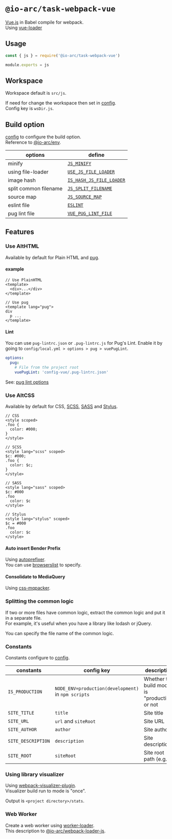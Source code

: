 # `@io-arc/task-webpack-vue`

[Vue.js](https://vuejs.org/) in Babel compile for webpack.  
Using [vue-loader](https://vue-loader.vuejs.org/)

## Usage

```javascript
const { js } = require('@io-arc/task-webpack-vue')

module.exports = js
```

## Workspace

Workspace default is `src/js`.

If need for change the workspace then set in [config](https://www.npmjs.com/package/node-config).  
Config key is `wsDir.js`.

## Build option

[config](https://www.npmjs.com/package/node-config) to configure the build option.  
Reference to [@io-arc/env](https://github.com/io-arc/io-arc/tree/master/packages/env).

| options               | define                                                                                                        |
| --------------------- | ------------------------------------------------------------------------------------------------------------- |
| minify                | [`JS_MINIFY`](https://github.com/io-arc/io-arc/tree/master/packages/env#js_minify)                            |
| using file-loader     | [`USE_JS_FILE_LOADER`](https://github.com/io-arc/io-arc/tree/master/packages/env#use_js_file_loader)          |
| image hash            | [`IS_HASH_JS_FILE_LOADER`](https://github.com/io-arc/io-arc/tree/master/packages/env#use_hash_js_file_loader) |
| split common filename | [`JS_SPLIT_FILENAME`](https://github.com/io-arc/io-arc/tree/master/packages/env#js_split_filename)            |
| source map            | [`JS_SOURCE_MAP`](https://github.com/io-arc/io-arc/tree/master/packages/env#js_source_map)                    |
| eslint file           | [`ESLINT`](https://github.com/io-arc/io-arc/tree/master/packages/env#eslint)                                  |
| pug lint file         | [`VUE_PUG_LINT_FILE`](https://github.com/io-arc/io-arc/tree/master/packages/env#vue_pug_lint_file)            |

## Features

### Use AltHTML

Available by default for Plain HTML and [pug](https://pugjs.org/).

#### example

```vue
// Use PlainHTML
<template>
  <div>...</div>
</template>

// Use pug
<template lang="pug">
div
  p ...
</template>
```

#### Lint

You can use `pug-lintrc.json` or `.pug-lintrc.js` for Pug's Lint.
Enable it by going to `config/local.yml > options > pug > vuePugLint`.

```yaml
options:
  pug:
    # File from the project root
    vuePugLint: 'config-vue/.pug-lintrc.json'
```

See: [pug lint options](https://github.com/pugjs/pug-lint#configuration-file)

### Use AltCSS

Available by default for CSS, [SCSS](https://sass-lang.com/), [SASS](https://sass-lang.com/) and [Stylus](https://stylus-lang.com/).

```vue
// CSS
<style scoped>
.foo {
  color: #000;
}
</style>

// SCSS
<style lang="scss" scoped>
$c: #000;
.foo {
  color: $c;
}
</style>

// SASS
<style lang="sass" scoped>
$c: #000
.foo
  color: $c
</style>

// Stylus
<style lang="stylus" scoped>
$c = #000
.foo
  color: $c
</style>
```

#### Auto insert Bender Prefix

Using [autoprefixer](https://autoprefixer.github.io/).  
You can use [browserslist](https://github.com/ai/browserslist) to specify.

#### Consolidate to MediaQuery

Using [css-mqpacker](https://github.com/hail2u/node-css-mqpacker).

### Splitting the common logic

If two or more files have common logic, extract the common logic and put it in a separate file.  
For example, it's useful when you have a library like lodash or jQuery.

You can specify the file name of the common logic.

### Constants

Constants configure to [config](https://www.npmjs.com/package/node-config).

| constants          | config key                                          | description                                   | @io-arc/env                                                                                      |
| ------------------ | --------------------------------------------------- | --------------------------------------------- | ------------------------------------------------------------------------------------------------ |
| `IS_PRODUCTION`    | `NODE_ENV=production(development)` in `npm scripts` | Whether the build mode is "production" or not | [`IS_PRODUCTION`](https://github.com/io-arc/io-arc/tree/master/packages/env#is_production)       |
| `SITE_TITLE`       | `title`                                             | Site title                                    | [`SITE_TITLE`](https://github.com/io-arc/io-arc/tree/master/packages/env#site_title)             |
| `SITE_URL`         | `url` and `siteRoot`                                | Site URL                                      | [`SITE_URL`](https://github.com/io-arc/io-arc/tree/master/packages/env#site_url)                 |
| `SITE_AUTHOR`      | `author`                                            | Site author                                   | [`SITE_AUTHOR`](https://github.com/io-arc/io-arc/tree/master/packages/env#site_author)           |
| `SITE_DESCRIPTION` | `description`                                       | Site description                              | [`SITE_DESCRIPTION`](https://github.com/io-arc/io-arc/tree/master/packages/env#site_description) |
| `SITE_ROOT`        | `siteRoot`                                          | Site root path (e.g. /)                       | [`SITE_ROOT`](https://github.com/io-arc/io-arc/tree/master/packages/env#site_root)               |

### Using library visualizer

Using [webpack-visualizer-plugin](https://github.com/chrisbateman/webpack-visualizer).  
Visualizer build run to mode is "once".

Output is `<project directory>/stats`.

### Web Worker

Create a web worker using [worker-loader](https://github.com/webpack-contrib/worker-loader).  
This description to [@io-arc/webpack-loader-js](https://github.com/io-arc/io-arc/tree/master/packages/webpack-loaders-js#variable-workerloader).
